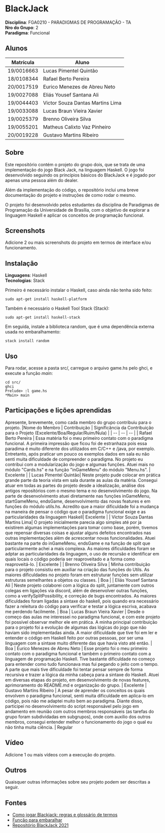 # BlackJack

**Disciplina**: FGA0210 - PARADIGMAS DE PROGRAMAÇÃO - TA <br>
**Nro do Grupo**: 2<br>
**Paradigma**: Funcional<br>

## Alunos

| Matrícula  | Aluno                            |
| ---------- | -------------------------------- |
| 19/0016663 | Lucas Pimentel Quintão           |
| 18/0108344 | Rafael Berto Pereira             |
| 20/0017519 | Eurico Menezes de Abreu Neto     |
| 19/0027088 | Eliás Yousef Santana Ali         |
| 19/0044403 | Victor Souza Dantas Martins Lima |
| 19/0033088 | Lucas Braun Vieira Xavier        |
| 19/0025379 | Brenno Oliveira Silva            |
| 19/0055201 | Matheus Calixto Vaz Pinheiro     |
| 20/0019228 | Gustavo Martins Ribeiro          |

## Sobre

Este repositório contém o projeto do grupo dois, que se trata de uma implementação do jogo Black Jack, na linguagem Haskell. O jogo foi desenvolvido seguindo os princípios básicos do BlackJack e é jogado por apenas uma pessoa além do dealer.

Além da implementação do código, o repositório inclui uma breve documentação do projeto e instruções de como rodar o mesmo.

O projeto foi desenvolvido pelos estudantes da disciplina de Paradigmas de Programação da Universidade de Brasília, com o objetivo de explorar a linguagem Haskell e aplicar os conceitos de programação funcional.

## Screenshots

Adicione 2 ou mais screenshots do projeto em termos de interface e/ou funcionamento.

## Instalação

**Linguagens**: Haskell<br>
**Tecnologias**: Stack<br>

Primeiro é necessário instalar o Haskell, caso ainda não tenha sido feito:

```
sudo apt-get install haskell-platform
```

Também é necessário o Haskell Tool Stack (Stack):

```
sudo apt-get install haskell-stack
```

Em seguida, instale a biblioteca random, que é uma dependência externa usada no embaralhamento:

```
stack install random
```

## Uso

Para rodar, acesse a pasta src/, carregue o arquivo game.hs pelo ghci, e execute a função _main_:

```
cd src/
ghci
Prelude> :l game.hs
*Main> main
```

## Participações e lições aprendidas

Apresente, brevemente, como cada membro do grupo contribuiu para o projeto.
|Nome do Membro | Contribuição | Significância da Contribuição para o Projeto (Excelente/Boa/Regular/Ruim/Nula) |
| -- | -- | -- |
| Rafael Berto Pereira | Essa matéria foi o meu primeiro contato com o paradigma funcional. A primeira impressão que ficou foi de estranhaza pois essa paradima é muito diferente dos utilizados em C/C++ e /java, por exemplo. Entretanto, após praticar um pouco os exemplos dados em sala eu não senti muita dificuldade de compreender o paradigma. No projeto eu contribui com a modularização do jogo e algumas funções. Atuei mais no módulo "Cards.hs" e na função "inGameMenu" do módulo "Menu.hs". | Excelente |
| Lucas Pimentel Quintão| Neste projeto pude colocar em prática grande parte da teoria vista em sala durante as aulas da matéria. Consegui atuar em todas as partes do projeto desde a idealização, análise dos antigos repositórios com o mesmo tema e no desenvolvimento do jogo. Na parte de desenvolvimento atuei diretamente nas funções inGameMenu, startGameMenu, endsGame, desenvolvimento das novas features e em funções do módulo utils.hs. Acredito que a maior dificuldade foi a mudança na maneira de pensar o código que o paradigma funcional exige e as particularidades da linguagem Haskell| Excelente |
| Victor Souza Dantas Martins Lima| O projeto inicialmente parecia algo simples até por ja existirem algumas implementações para tomar como base, porém, tivemos que repensar diversas coisas e ajustar alguns defeitos encontrados nas outras implementações além de acrescentar novas funcionalidades. Atuei bastante na parte do inGameMenu, endsGame e na função de split que particularmente achei a mais complexa. As maiores dificuldades foram se adptar as particularidades da linguagem, o uso de recursão e identificar em quais locais o código poderia ser reaproveitado e a forma como reaproveitá-lo. | Excelente |
| Brenno Oliveira Silva | Minha contribuição para o projeto consistiu em auxiliar na criação das funções do Utils. As maiores dificuldades no projeto foram em estruturar funções sem utilizar estruturas semelhantes a objetos ou classes. | Boa |
| Eliás Yousef Santana Ali | Neste projeto colaborei com a lógica do split, juntamente com outros colegas em ligações via discord, além de desenvolver outras funções, como a verifySplitPossibility, e correção de bugs encontrados. As maiores dificuldades foram ligadas a sintaxe do haskell, pois quando era necessário fazer a releitura do código para verificar e testar a lógica escriva, acabava me perdendo facilmente. | Boa
| Lucas Braun Vieira Xavier | Desde o começo das aulas me interessei no paradigma funcional, e com este projeto foi possível observar melhor ele em prática. A minha principal contribuição para o projeto foi a evolução de algumas das lógicas do jogo que não haviam sido implementadas ainda. A maior dificuldade que tive foi em ler e entender o código em Haskell feito por outras pessoas, por ser uma linguagem com a sintaxe muito diferente das que havia visto até então. | Boa
| Eurico Menezes de Abreu Neto | Esse projeto foi o meu primeiro contato com o paradigma funcional e também o primeiro contato com a linguagem de programação Haskell. Tive bastante dificuldade no começo para entender como tudo funcionava mas fui pegando o jeito com o tempo. A parte que mais tive dificuldade foi tentar pensar sempre de forma recursiva e trazer a lógica da minha cabeça para a sintaxe do Haskell. Atuei em diversas etapas do projeto, em desenvolvimento de novas features, aprimoramento do README.md e organização do grupo. | Excelente
| Gustavo Martins Ribeiro | A pesar de aprender os conceitos os quais envolvem o paradigma funcional, senti muita dificuldade em aplica-lo em código, pois não me adaptei muito bem ao paradigma. Diante disso, participei no desenvolvimento do script responsável pelo jogo em andamento em reunião com outros membros responsáveis (as tarefas do grupo foram subdividadas em subgrupos), onde com auxilio dos outros membros, consegui entender melhor o funcionamento do jogo o qual eu não tinha muita ciência. | Regular 

## Vídeo

Adicione 1 ou mais vídeos com a execução do projeto.

## Outros

Quaisquer outras informações sobre seu projeto podem ser descritas a seguir.

## Fontes

- [Como jogar Blackjack: regras e glossário de termos](https://blog.bodog.com/guia-basica-blackjack/)
- [Função para embaralhar](https://wiki.haskell.org/Random_shuffle)
- [Repositório BlackJack 2021](https://github.com/UnBParadigmas2021-2/2021.2_G5_Funcional_Blackjack)
